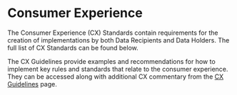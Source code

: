 # Consumer Experience

The Consumer Experience (CX) Standards contain requirements for the creation of implementations by both Data Recipients and Data Holders. The full list of CX Standards can be found below.

The CX Guidelines provide examples and recommendations for how to implement key rules and standards that relate to the consumer experience. They can be accessed along with additional CX commentary from the [CX Guidelines](https://cx.cds.gov.au) page.
